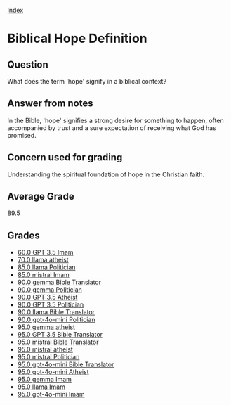 
[Index](../../index.md)
# Biblical Hope Definition
## Question
What does the term 'hope' signify in a biblical context?

## Answer from notes
In the Bible, 'hope' signifies a strong desire for something to happen, often accompanied by trust and a sure expectation of receiving what God has promised.

## Concern used for grading
Understanding the spiritual foundation of hope in the Christian faith.

## Average Grade
89.5

## Grades
 * [60.0 GPT 3.5 Imam](../answers/GPT_3.5_Imam/Biblical_Hope_Definition.md)
 * [70.0 llama atheist](../answers/llama_atheist/Biblical_Hope_Definition.md)
 * [85.0 llama Politician](../answers/llama_Politician/Biblical_Hope_Definition.md)
 * [85.0 mistral Imam](../answers/mistral_Imam/Biblical_Hope_Definition.md)
 * [90.0 gemma Bible Translator](../answers/gemma_Bible_Translator/Biblical_Hope_Definition.md)
 * [90.0 gemma Politician](../answers/gemma_Politician/Biblical_Hope_Definition.md)
 * [90.0 GPT 3.5 Atheist](../answers/GPT_3.5_Atheist/Biblical_Hope_Definition.md)
 * [90.0 GPT 3.5 Politician](../answers/GPT_3.5_Politician/Biblical_Hope_Definition.md)
 * [90.0 llama Bible Translator](../answers/llama_Bible_Translator/Biblical_Hope_Definition.md)
 * [90.0 gpt-4o-mini Politician](../answers/gpt-4o-mini_Politician/Biblical_Hope_Definition.md)
 * [95.0 gemma atheist](../answers/gemma_atheist/Biblical_Hope_Definition.md)
 * [95.0 GPT 3.5 Bible Translator](../answers/GPT_3.5_Bible_Translator/Biblical_Hope_Definition.md)
 * [95.0 mistral Bible Translator](../answers/mistral_Bible_Translator/Biblical_Hope_Definition.md)
 * [95.0 mistral atheist](../answers/mistral_atheist/Biblical_Hope_Definition.md)
 * [95.0 mistral Politician](../answers/mistral_Politician/Biblical_Hope_Definition.md)
 * [95.0 gpt-4o-mini Bible Translator](../answers/gpt-4o-mini_Bible_Translator/Biblical_Hope_Definition.md)
 * [95.0 gpt-4o-mini Atheist](../answers/gpt-4o-mini_Atheist/Biblical_Hope_Definition.md)
 * [95.0 gemma Imam](../answers/gemma_Imam/Biblical_Hope_Definition.md)
 * [95.0 llama Imam](../answers/llama_Imam/Biblical_Hope_Definition.md)
 * [95.0 gpt-4o-mini Imam](../answers/gpt-4o-mini_Imam/Biblical_Hope_Definition.md)
